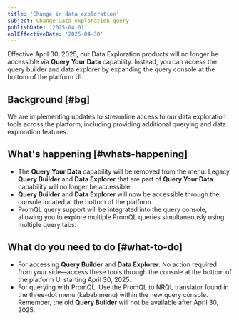 ```yaml
---
title: 'Change in data exploration'
subject: Change Data exploration query 
publishDate: '2025-04-01'
eolEffectiveDate: '2025-04-30'
---
```


Effective April 30, 2025, our Data Exploration products will no longer be accessible via **Query Your Data** capability. Instead, you can access the query builder and data explorer by expanding the query console at the bottom of the platform UI.

## Background [#bg]

We are implementing updates to streamline access to our data exploration tools across the platform, including providing additional querying and data exploration features. 

## What's happening [#whats-happening]

* The **Query Your Data** capability will be removed from the menu. Legacy **Query Builder** and **Data Explorer** that are part of **Query Your Data** capability will no longer be accessible. 
* **Query Builder** and **Data Explorer** will now be accessible through the console located at the bottom of the platform.
* PromQL query support will be integrated into the query console, allowing you to explore multiple PromQL queries simultaneously using multiple query tabs.

## What do you need to do [#what-to-do]

* For accessing **Query Builder** and **Data Explorer**: No action required from your side—access these tools through the console at the bottom of the platform UI starting April 30, 2025.
* For querying with PromQL: Use the PromQL to NRQL translator found in the three-dot menu (kebab menu) within the new query console. Remember, the old **Query Builder** will not be available after April 30, 2025.

